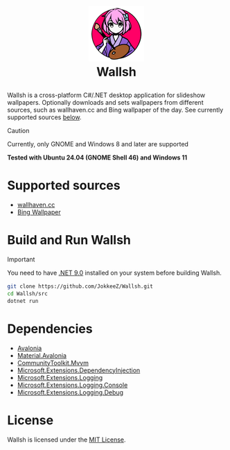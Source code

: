 <h1>
    <p align="center">
        <img width="128" alt="Logo" src="https://github.com/JokkeeZ/Wallsh/blob/master/src/Assets/Wallsh.svg"/>
        <br/>Wallsh
    </p>
</h1>

Wallsh is a cross-platform C#/.NET desktop application for slideshow wallpapers. Optionally downloads and sets wallpapers from different sources, such as wallhaven.cc and Bing wallpaper of the day. See currently supported sources [below](#supported-sources).

> [!CAUTION]
> Currently, only GNOME and Windows 8 and later are supported
>
> **Tested with Ubuntu 24.04 (GNOME Shell 46) and Windows 11**

# Supported sources
- [wallhaven.cc](https://wallhaven.cc)
- [Bing Wallpaper](https://www.bing.com)

# Build and Run Wallsh
> [!IMPORTANT]
> You need to have [.NET 9.0](https://dotnet.microsoft.com/en-us/download) installed on your system before building Wallsh.

```sh
git clone https://github.com/JokkeeZ/Wallsh.git
cd Wallsh/src
dotnet run
```

# Dependencies
- [Avalonia](https://github.com/AvaloniaUI/Avalonia)
- [Material.Avalonia](https://github.com/AvaloniaCommunity/Material.Avalonia)
- [CommunityToolkit.Mvvm](https://github.com/CommunityToolkit/dotnet)
- [Microsoft.Extensions.DependencyInjection](https://github.com/dotnet/runtime)
- [Microsoft.Extensions.Logging](https://github.com/dotnet/runtime)
- [Microsoft.Extensions.Logging.Console](https://github.com/dotnet/runtime)
- [Microsoft.Extensions.Logging.Debug](https://github.com/dotnet/runtime)

# License
Wallsh is licensed under the [MIT License](https://github.com/JokkeeZ/Wallsh/blob/master/LICENSE).
